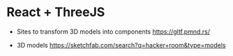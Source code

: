 # React + ThreeJS

- Sites to transform 3D models into components
  https://gltf.pmnd.rs/

- 3D models
  https://sketchfab.com/search?q=hacker+room&type=models
